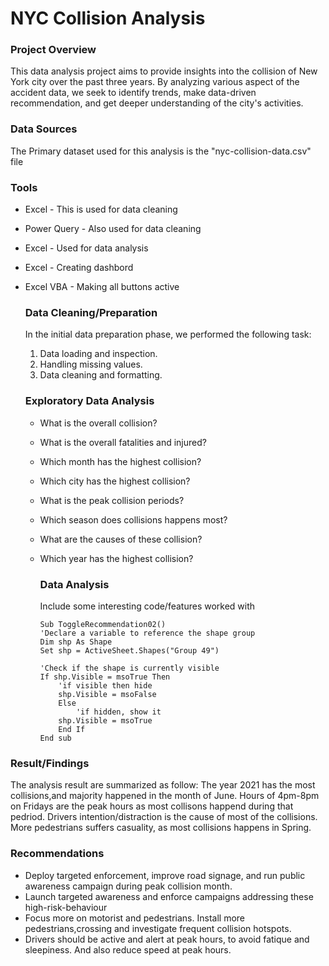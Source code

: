 # NYC Collision Analysis


### Project Overview

This data analysis project aims to provide insights into the collision of New York city over the past three years. By analyzing various aspect of the accident data, we seek to identify trends, make data-driven recommendation, and get deeper understanding of the city's activities.

### Data Sources

The Primary dataset used for this analysis is the "nyc-collision-data.csv" file

### Tools

- Excel - This is used for data cleaning
- Power Query - Also used for data cleaning
- Excel - Used for data analysis
- Excel - Creating dashbord
- Excel VBA - Making all buttons active


  ### Data Cleaning/Preparation

  In the initial data preparation phase, we performed the following task:
  1. Data loading and inspection.
  2. Handling missing values.
  3. Data cleaning and formatting.
 
  ### Exploratory Data Analysis

  - What is the overall collision?
  - What is the overall fatalities and injured?
  - Which month has the highest collision?
  - Which city has the highest collision?
  - What is the peak collision periods?
  - Which season does collisions happens most?
  - What are the causes of these collision?
  - Which year has the highest collision?
 
    ### Data Analysis

    Include some interesting code/features worked with
    ``` VBA
    Sub ToggleRecommendation02()
    'Declare a variable to reference the shape group
    Dim shp As Shape
    Set shp = ActiveSheet.Shapes("Group 49")
    
    'Check if the shape is currently visible
    If shp.Visible = msoTrue Then
        'if visible then hide
        shp.Visible = msoFalse
        Else
            'if hidden, show it
        shp.Visible = msoTrue
        End If
    End sub
    ```

### Result/Findings

The analysis result are summarized as follow:
The year 2021 has the most collisions,and majority happened in the month of June. Hours of 4pm-8pm on Fridays are the peak hours as most collisons happend during that pedriod.
Drivers intention/distraction is the cause of most of the collisions. More pedestrians suffers casuality, as most collisions happens in Spring.


### Recommendations

- Deploy targeted enforcement, improve road signage, and run public awareness campaign during peak collision month.
- Launch targeted awareness and enforce campaigns addressing these high-risk-behaviour
- Focus more on motorist and pedestrians. Install more pedestrians,crossing and investigate frequent collision hotspots.
- Drivers should be active and alert at peak hours, to avoid fatique and sleepiness. And also reduce speed  at peak hours.



    

